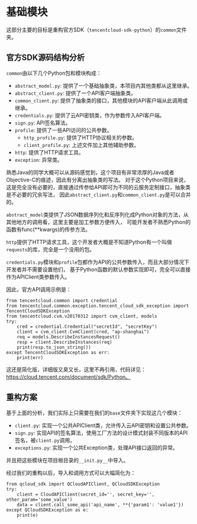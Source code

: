 # 基础模块

这部分主要的目标是重构官方SDK（`tencentcloud-sdk-python`）的`common`文件夹。

## 官方SDK源码结构分析

`common`由以下几个Python包和模块构成：
- `abstract_model.py`: 提供了一个基础抽象类，本项目内其他类都从这里继承。
- `abstract_client.py`: 提供了一个API客户端抽象类。
- `common_client.py`: 提供了抽象类的接口，其他模块的API客户端从此调用或继承。
- `credentials.py`: 提供了云API密钥类，作为参数传入API客户端。
- `sign.py`: API签名算法。
- `profile`: 提供了一些API访问的公共参数。
  - `http_profile.py`: 提供了HTTP协议相关的参数。
  - `client_profile.py`: 上述文件加上其他辅助参数。
- `http`: 提供了HTTP请求工具。
- `exception`: 异常类。

熟悉Java的同学大概可以从源码感觉到，这个项目有非常浓厚的Java或者Objective-C的痕迹，因此有分离出抽象类的写法。
对于这个Python项目来说，这是完全没有必要的，直接通过传参给API即可为不同的云服务定制接口，抽象类是不必要的冗余写法，
因此`abstract_client.py`和`common_client.py`是可以合并的。

`abstract_model`类提供了JSON数据序列化和反序列化成Python对象的方法，从其他地方的调用看，这里主要是加工参数方便传入，
可能开发者不熟悉Python的函数有func(**kwargs)的传参方法。

`http`提供了HTTP请求工具，这个开发者大概是不知道Python有一个叫做`requests`的库，完全是一个没用的包。

`credentials.py`模块和`profile`包都作为API的公共参数传入，而且大部分情况下开发者并不需要设置他们，
基于Python函数的默认参数实现即可，完全可以直接作为APIClient类参数传入。

因此，官方API调用示例是：
```
from tencentcloud.common import credential
from tencentcloud.common.exception.tencent_cloud_sdk_exception import TencentCloudSDKException
from tencentcloud.cvm.v20170312 import cvm_client, models
try:
    cred = credential.Credential("secretId", "secretKey")
    client = cvm_client.CvmClient(cred, "ap-shanghai")
    req = models.DescribeInstancesRequest()
    resp = client.DescribeInstances(req)
    print(resp.to_json_string())
except TencentCloudSDKException as err:
    print(err)
```

这还是简化版，详细版又臭又长，这里不再引用，代码详见：https://cloud.tencent.com/document/sdk/Python。


## 重构方案

基于上面的分析，我们实际上只需要在我们的`base`文件夹下实现这几个模块：
- `client.py`: 实现一个公共APIClient类，允许传入云API密钥和设置公共参数。
- `sign.py`: 实现API的签名算法，使用工厂方法的设计模式封装不同版本的API签名，被`client.py`调用。
- `exceptions.py`: 实现一个公共Exception类，处理API接口返回的异常。

并且把这些模块在项目根目录的`__init.py__`中导入。

经过我们的重构以后，导入和调用方式可以大幅简化为：
```
from qcloud_sdk import QCloudAPIClient, QCloudSDKException
try:
    client = CloudAPIClient(secret_id='', secret_key='', other_param='some_value')
    data = client.call_some_api('api_name', **{'param1': 'value1'})
except QCloudSDKException as e:
    print(e)
```
